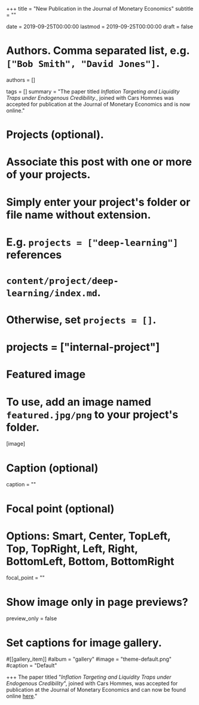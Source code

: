 +++
title = "New Publication in the Journal of Monetary Economics"
subtitle = ""

date = 2019-09-25T00:00:00
lastmod = 2019-09-25T00:00:00
draft = false

# Authors. Comma separated list, e.g. `["Bob Smith", "David Jones"]`.
authors = []

tags = []
summary = "The paper titled <i>Inflation Targeting and Liquidity Traps under Endogenous Credibility.</i>, joined with Cars Hommes was accepted for publication at the Journal of Monetary Economics and is now online."

# Projects (optional).
#   Associate this post with one or more of your projects.
#   Simply enter your project's folder or file name without extension.
#   E.g. `projects = ["deep-learning"]` references 
#   `content/project/deep-learning/index.md`.
#   Otherwise, set `projects = []`.
# projects = ["internal-project"]

# Featured image
# To use, add an image named `featured.jpg/png` to your project's folder. 
[image]
  # Caption (optional)
  caption = ""

  # Focal point (optional)
  # Options: Smart, Center, TopLeft, Top, TopRight, Left, Right, BottomLeft, Bottom, BottomRight
  focal_point = ""

  # Show image only in page previews?
  preview_only = false

# Set captions for image gallery.

#[[gallery_item]]
#album = "gallery"
#image = "theme-default.png"
#caption = "Default"

+++
The paper titled "<i>Inflation Targeting and Liquidity Traps under Endogenous Credibility</i>", joined with Cars Hommes, was accepted for publication at the Journal of Monetary Economics and can now be found online  <a href="https://doi.org/10.1016/j.jmoneco.2019.01.027">here</a>."

